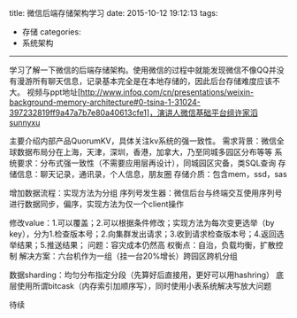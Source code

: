 title: 微信后端存储架构学习
date: 2015-10-12 19:12:13
tags: 
- 存储
categories: 
- 系统架构
---

学习了解一下微信的后端存储架构。使用微信的过程中就能发现微信不像QQ并没有漫游所有聊天信息，记录基本完全是在本地存储的，因此后台存储难度应该不大。
视频与ppt地址[http://www.infoq.com/cn/presentations/weixin-background-memory-architecture#0-tsina-1-31024-397232819ff9a47a7b7e80a40613cfe1]，演讲人微信基础平台组许家滔sunnyxu

主要介绍内部产品QuorumKV，具体关注kv系统的强一致性。
需求背景：微信全球数据布局分在上海，天津，深圳，香港，加拿大，乃至同城多园区分布等等
系统要求：分布式强一致性（不需要应用层再设计），同城园区灾备，类SQL查询
存储信息：聊天记录，通讯录，个人信息，朋友圈
存储介质：包含mem，ssd，sas

增加数据流程：实现方法为分组
序列号发生器：微信后台与终端交互使用序列号进行数据同步，偏序，实现方法为仅一个client操作

修改value：1.可以覆盖；2.可以根据条件修改；实现方法为每次变更选举（by key），分为1.检查版本号；2.向集群发出请求；3.收到请求检查版本号；4.返回选举结果；5.推送结果；
问题：容灾成本仍然高
权衡点：自治，负载均衡，扩散控制
解决方案：六台机作为一组（挂一台20%增长）跨园区跨机分组

数据sharding：均匀分布指定分段（先算好后直接用，更好可以用hashring）
底层使用所谓bitcask（内存索引加顺序写），同时使用小表系统解决写放大问题

待续
